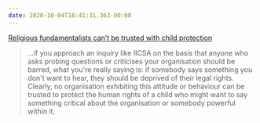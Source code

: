 ```yaml
---
date: 2020-10-04T16:41:31.363-00:00
---
```

[Religious fundamentalists can’t be trusted with child protection](https://www.secularism.org.uk/opinion/2020/09/religious-fundamentalists-cant-be-trusted-with-child-protection)

> …if you approach an inquiry like IICSA on the basis that anyone who asks probing questions or criticises your organisation should be barred, what you're really saying is: if somebody says something you don't want to hear, they should be deprived of their legal rights. Clearly, no organisation exhibiting this attitude or behaviour can be trusted to protect the human rights of a child who might want to say something critical about the organisation or somebody powerful within it.
